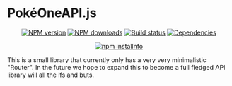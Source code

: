 # PokéOneAPI.js
<div align="center">
  <p>
    <a href="https://www.npmjs.com/package/pokeoneapi.js"><img src="https://img.shields.io/npm/v/pokeoneapi.js.svg?maxAge=3600" alt="NPM version" /></a>
    <a href="https://www.npmjs.com/package/pokeoneapi.js"><img src="https://img.shields.io/npm/dt/pokeoneapi.js.svg?maxAge=3600" alt="NPM downloads" /></a>
    <a href="https://travis-ci.org/BigBrainAFK/pokeoneapi.js"><img src="https://travis-ci.org/BigBrainAFK/pokeoneapi.js.svg" alt="Build status" /></a>
    <a href="https://david-dm.org/BigBrainAFK/pokeoneapi.js"><img src="https://img.shields.io/david/BigBrainAFK/pokeoneapi.js.svg?maxAge=3600" alt="Dependencies" /></a>
  </p>
  <p>
    <a href="https://nodei.co/npm/pokeoneapi.js/"><img src="https://nodei.co/npm/pokeoneapi.js.png?downloads=true&stars=true" alt="npm installnfo" /></a>
  </p>
</div>

This is a small library that currently only has a very very minimalistic "Router".
In the future we hope to expand this to become a full fledged API library will all the ifs and buts.
